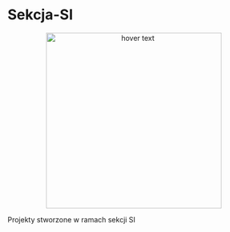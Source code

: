 # Sekcja-SI
<p align="center">
  <img src="your_relative_path_here" width="350" title="hover text">
</p>
Projekty stworzone w ramach sekcji SI
